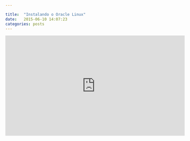 ```yaml
---

title:  "Instalando o Oracle Linux"
date:   2015-06-10 14:07:23 
categories: posts
---
```


<iframe width="560" height="315" src="https://www.youtube.com/embed/i68AzQOmTLs" frameborder="0" allowfullscreen></iframe>
